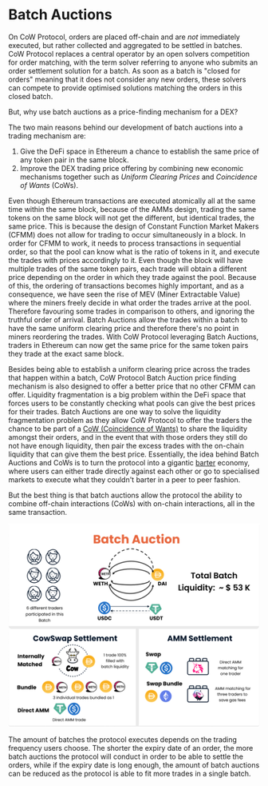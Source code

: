 # Batch Auctions

On CoW Protocol, orders are placed off-chain and are *not* immediately executed, but rather collected and aggregated to be settled in batches. CoW Protocol replaces a central operator by an open solvers competition for order matching, with the term solver referring to anyone who submits an order settlement solution for a batch. As soon as a batch is "closed for orders" meaning that it does not consider any new orders, these solvers can compete to provide optimised solutions matching the orders in this closed batch.

But, why use batch auctions as a price-finding mechanism for a DEX?

The two main reasons behind our development of batch auctions into a trading mechanism are:

1. Give the DeFi space in Ethereum a chance to establish the same price of any token pair in the same block.
2. Improve the DEX trading price offering by combining new economic mechanisms together such as *Uniform Clearing Prices* and *Coincidence of Wants* (CoWs).

Even though Ethereum transactions are executed atomically all at the same time within the same block, because of the AMMs design, trading the same tokens on the same block will not get the different, but identical trades, the same price. This is because the design of Constant Function Market Makers (CFMM) does not allow for trading to occur simultaneously in a block. In order for CFMM to work, it needs to process transactions in sequential order, so that the pool can know what is the ratio of tokens in it, and execute the trades with prices accordingly to it. Even though the block will have multiple trades of the same token pairs, each trade will obtain a different price depending on the order in which they trade against the pool. Because of this, the ordering of transactions becomes highly important, and as a consequence, we have seen the rise of MEV (Miner Extractable Value) where the miners freely decide in what order the trades arrive at the pool. Therefore favouring some trades in comparison to others, and ignoring the truthful order of arrival. Batch Auctions allow the trades within a batch to have the same uniform clearing price and therefore there's no point in miners reordering the trades. With CoW Protocol leveraging Batch Auctions, traders in Ethereum can now get the same price for the same token pairs they trade at the exact same block.

Besides being able to establish a uniform clearing price across the trades that happen within a batch, CoW Protocol Batch Auction price finding mechanism is also designed to offer a better price that no other CFMM can offer. Liquidity fragmentation is a big problem within the DeFi space that forces users to be constantly checking what pools can give the best prices for their trades. Batch Auctions are one way to solve the liquidity fragmentation problem as they allow CoW Protocol to offer the traders the chance to be part of a [CoW (Coincidence of Wants)](coincidence-of-wants) to share the liquidity amongst their orders, and in the event that with those orders they still do not have enough liquidity, then pair the excess trades with the on-chain liquidity that can give them the best price. Essentially, the idea behind Batch Auctions and CoWs is to turn the protocol into a gigantic [barter](https://en.wikipedia.org/wiki/Barter) economy, where users can either trade directly against each other or go to specialised markets to execute what they couldn't barter in a peer to peer fashion.

But the best thing is that batch auctions allow the protocol the ability to combine off-chain interactions (CoWs) with on-chain interactions, all in the same transaction.

![](/img/batch_auction_cow.png)

The amount of batches the protocol executes depends on the trading frequency users choose. The shorter the expiry date of an order, the more batch auctions the protocol will conduct in order to be able to settle the orders, while if the expiry date is long enough, the amount of batch auctions can be reduced as the protocol is able to fit more trades in a single batch.
